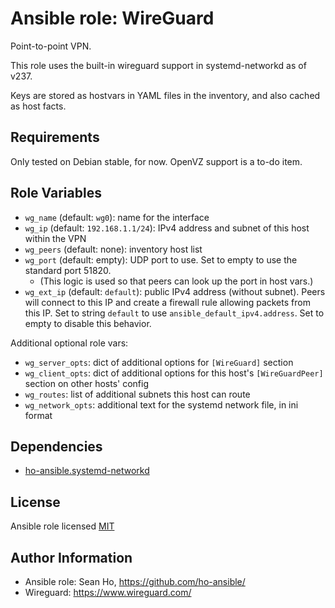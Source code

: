# Ansible role: WireGuard
Point-to-point VPN.

This role uses the built-in wireguard support in systemd-networkd as of v237.

Keys are stored as hostvars in YAML files in the inventory, and also cached as host facts.

## Requirements
Only tested on Debian stable, for now.
OpenVZ support is a to-do item.

## Role Variables
+ `wg_name` (default: `wg0`): name for the interface
+ `wg_ip` (default: `192.168.1.1/24`): IPv4 address and subnet of this host within the VPN
+ `wg_peers` (default: none): inventory host list
+ `wg_port` (default: empty): UDP port to use.  Set to empty to use the standard port 51820.
  + (This logic is used so that peers can look up the port in host vars.)
+ `wg_ext_ip` (default: `default`): public IPv4 address (without subnet).
  Peers will connect to this IP and create a firewall rule allowing packets from this IP.
  Set to string `default` to use `ansible_default_ipv4.address`.
  Set to empty to disable this behavior.

Additional optional role vars:
+ `wg_server_opts`: dict of additional options for `[WireGuard]` section
+ `wg_client_opts`: dict of additional options for this host's
  `[WireGuardPeer]` section on other hosts' config
+ `wg_routes`: list of additional subnets this host can route
+ `wg_network_opts`: additional text for the systemd network file, in ini format

## Dependencies
+ [ho-ansible.systemd-networkd](https://github.com/ho-ansible/systemd-networkd)

## License
Ansible role licensed [MIT](LICENSE)

## Author Information
+ Ansible role: Sean Ho, https://github.com/ho-ansible/
+ Wireguard: https://www.wireguard.com/
